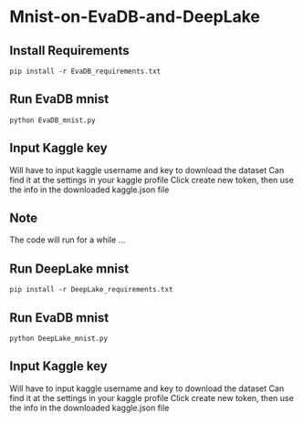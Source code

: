 # Mnist-on-EvaDB-and-DeepLake

## Install Requirements
```
pip install -r EvaDB_requirements.txt
```
## Run EvaDB mnist
```
python EvaDB_mnist.py
```
## Input Kaggle key
Will have to input kaggle username and key to download the dataset
Can find it at the settings in your kaggle profile 
Click create new token, then use the info in the downloaded kaggle.json file 

## Note
The code will run for a while ... 

## Run DeepLake mnist
```
pip install -r DeepLake_requirements.txt
```
## Run EvaDB mnist
```
python DeepLake_mnist.py
```
## Input Kaggle key
Will have to input kaggle username and key to download the dataset
Can find it at the settings in your kaggle profile 
Click create new token, then use the info in the downloaded kaggle.json file 

